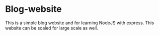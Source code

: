 # Blog-website
This is a simple blog website and for learning NodeJS with express.  This website can be scaled for large scale as well.

